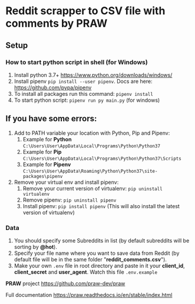 # Reddit scrapper to CSV file with comments by PRAW

## Setup

### How to start python script in shell (for Windows)

1. Install python 3.7+ https://www.python.org/downloads/windows/ 
2. Install pipenv `pip install --user pipenv`. Docs are here: https://github.com/pypa/pipenv
3. To install all packages run this command: `pipenv install`
4. To start python script: `pipenv run py main.py` (for windows)

If you have some errors:
--
1. Add to PATH variable your location with Python, Pip and Pipenv:
   1. Example for **Python**
   `C:\Users\User\AppData\Local\Programs\Python\Python37 `
   2. Example for **Pip** 
   `C:\Users\User\AppData\Local\Programs\Python\Python37\Scripts`
   3. Example for **Pipenv**
   `C:\Users\User\AppData\Roaming\Python\Python37\site-packages\pipenv`
2. Remove your virtual env and install pipenv:
   1. Remove your current version of virtualenv: `pip uninstall virtualenv`
   2. Remove pipenv: `pip uninstall pipenv`
   3. Install pipenv: `pip install pipenv` (This will also install the latest version of virtualenv)

### Data
1. You should specify some Subreddits in list (by default subreddits will be sorting by **@hot**).
2. Specify your file name where you want to save data from Reddit (by default file will be in the same folder "**reddit_comments.csv**").
3. Make your own `.env` file in root directory and paste in it your **client_id**, **client_secret** and **user_agent**. Watch this file `.env.example`

**PRAW** project https://github.com/praw-dev/praw

Full documentation https://praw.readthedocs.io/en/stable/index.html
